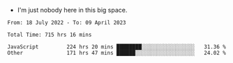 - I'm just nobody here in this big space.


<!--START_SECTION:waka-->

```text
From: 18 July 2022 - To: 09 April 2023

Total Time: 715 hrs 16 mins

JavaScript         224 hrs 20 mins ████████░░░░░░░░░░░░░░░░░   31.36 %
Other              171 hrs 47 mins ██████░░░░░░░░░░░░░░░░░░░   24.02 %
```

<!--END_SECTION:waka-->
